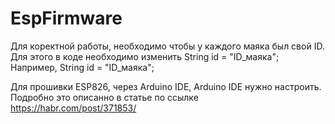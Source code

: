 # EspFirmware
Для коректной работы, необходимо чтобы у каждого маяка был свой ID.
Для этого в коде необходимо изменить String id = "ID_маяка"; 
Например, String id = "ID_маяка";

Для прошивки ESP826, через  Arduino IDE,  Arduino IDE нужно настроить. Подробно это описанно в статье по ссылке https://habr.com/post/371853/
